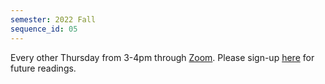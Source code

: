 ```yaml
---
semester: 2022 Fall
sequence_id: 05
---
```

Every other Thursday from 3-4pm through [Zoom](https://mcgill.zoom.us/j/9965789509?pwd=ZVBUczBLQTMrUTQ5cGxOMlhOeDFPZz09).
Please sign-up [here](https://docs.google.com/spreadsheets/d/1S0fQQHihmgE98j_F_IujPrFSGWlKYg6xve2paU1upak/edit#gid=0) for future readings.
